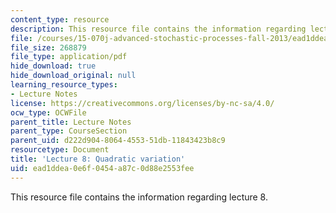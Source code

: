 ```yaml
---
content_type: resource
description: This resource file contains the information regarding lecture 8.
file: /courses/15-070j-advanced-stochastic-processes-fall-2013/ead1ddea0e6f0454a87c0d88e2553fee_MIT15_070JF13_Lec8.pdf
file_size: 268879
file_type: application/pdf
hide_download: true
hide_download_original: null
learning_resource_types:
- Lecture Notes
license: https://creativecommons.org/licenses/by-nc-sa/4.0/
ocw_type: OCWFile
parent_title: Lecture Notes
parent_type: CourseSection
parent_uid: d222d904-8064-4553-51db-11843423b8c9
resourcetype: Document
title: 'Lecture 8: Quadratic variation'
uid: ead1ddea-0e6f-0454-a87c-0d88e2553fee
---
```

This resource file contains the information regarding lecture 8.